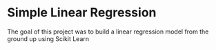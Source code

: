 
# Simple Linear Regression

The goal of this project was to build a linear regression model from the ground up using Scikit Learn
